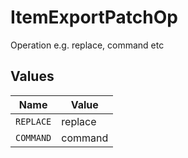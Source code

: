 # ItemExportPatchOp

Operation e.g. replace, command etc


## Values

| Name      | Value     |
| --------- | --------- |
| `REPLACE` | replace   |
| `COMMAND` | command   |